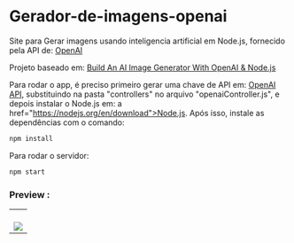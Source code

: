 # Gerador-de-imagens-openai
Site para Gerar imagens usando inteligencia artificial em Node.js, fornecido pela API de: <a href="https://platform.openai.com">OpenAI</a>

Projeto baseado em: <a href="https://www.youtube.com/watch?v=fU4o_BKaUZE">Build An AI Image Generator With OpenAI & Node.js</a>


Para rodar o app, é preciso primeiro gerar uma chave de API em: <a href="https://openai.com/api">OpenAI API</a>, substituindo <CHAVE-API-AQUI> na pasta "controllers" no arquivo "openaiController.js", e depois instalar o Node.js em: a href="https://nodejs.org/en/download">Node.js</a>. Após isso, instale as dependências com o comando: 

```bash
npm install

```

Para rodar o servidor:
```bash
npm start

```


### Preview :

<table width="100%"> 
<tr>
<td width="100%">
<br>
<img src="https://github.com/jonathanoliveirarocha/Gerador-de-Imagens-AI/blob/main/SAMPLE.png">
</td> 
</table>
